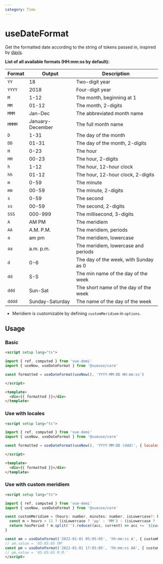 ```yaml
---
category: Time
---
```


# useDateFormat

Get the formatted date according to the string of tokens passed in, inspired by [dayjs](https://github.com/iamkun/dayjs).

**List of all available formats (HH:mm:ss by default):**

| Format | Output           | Description                           |
|--------| ---------------- |---------------------------------------|
| `YY`   | 18               | Two-digit year                        |
| `YYYY` | 2018             | Four-digit year                       |
| `M`    | 1-12             | The month, beginning at 1             |
| `MM`   | 01-12            | The month, 2-digits                   |
| `MMM`  | Jan-Dec          | The abbreviated month name            |
| `MMMM` | January-December | The full month name                   |
| `D`    | 1-31             | The day of the month                  |
| `DD`   | 01-31            | The day of the month, 2-digits        |
| `H`    | 0-23             | The hour                              |
| `HH`   | 00-23            | The hour, 2-digits                    |
| `h`    | 1-12             | The hour, 12-hour clock               |
| `hh`   | 01-12            | The hour, 12-hour clock, 2-digits     |
| `m`    | 0-59             | The minute                            |
| `mm`   | 00-59            | The minute, 2-digits                  |
| `s`    | 0-59             | The second                            |
| `ss`   | 00-59            | The second, 2-digits                  |
| `SSS`  | 000-999          | The millisecond, 3-digits             |
| `A`    | AM PM            | The meridiem                          |
| `AA`   | A.M. P.M.        | The meridiem, periods                 |
| `a`    | am pm            | The meridiem, lowercase               |
| `aa`   | a.m. p.m.        | The meridiem, lowercase and periods   |
| `d`    | 0-6              | The day of the week, with Sunday as 0 |
| `dd`   | S-S              | The min name of the day of the week   |
| `ddd`  | Sun-Sat          | The short name of the day of the week |
| `dddd` | Sunday-Saturday  | The name of the day of the week       |

- Meridiem is customizable by defining `customMeridiem` in `options`.

## Usage

### Basic

```html
<script setup lang="ts">

import { ref, computed } from 'vue-demi'
import { useNow, useDateFormat } from '@vueuse/core'

const formatted = useDateFormat(useNow(), 'YYYY-MM-DD HH:mm:ss')

</script>

<template>
  <div>{{ formatted }}</div>
</template>
```

### Use with locales

```html
<script setup lang="ts">

import { ref, computed } from 'vue-demi'
import { useNow, useDateFormat } from '@vueuse/core'

const formatted = useDateFormat(useNow(), 'YYYY-MM-DD (ddd)', { locales: 'en-US' })

</script>

<template>
  <div>{{ formatted }}</div>
</template>
```

### Use with custom meridiem

```html
<script setup lang="ts">

import { ref, computed } from 'vue-demi'
import { useNow, useDateFormat } from '@vueuse/core'

const customMeridiem = (hours: number, minutes: number, isLowercase?: boolean, hasPeriod?: boolean) => {
  const m = hours > 11 ? (isLowercase ? 'μμ' : 'ΜΜ') : (isLowercase ? 'πμ' : 'ΠΜ')
  return hasPeriod ? m.split('').reduce((acc, current) => acc += `${current}.`, '') : m
}

const am = useDateFormat('2022-01-01 05:05:05', 'hh:mm:ss A', { customMeridiem })
// am.value = '05:05:05 ΠΜ'
const pm = useDateFormat('2022-01-01 17:05:05', 'hh:mm:ss AA', { customMeridiem })
// pm.value = '05:05:05 Μ.Μ.'
</script>
```
